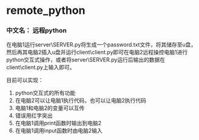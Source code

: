 # remote_python
### 中文名： 远程python

在电脑1运行server\SERVER.py将生成一个password.txt文件，将其储存至u盘，然后再其电脑2插入u盘并运行client\client.py即可在电脑2远程操控电脑1进行python交互式操作，或者将server\SERVER.py运行后输出的数据在client\client.py上输入即可。

目前可以实现：

1. python交互式的所有功能
2. 在电脑2可以让电脑1执行代码，也可以让电脑2执行代码
3. 电脑1和电脑2的变量可以互传
4. 错误用红字突出
5. 在电脑1调用print函数时输出到电脑2
6. 在电脑1调用input函数时由电脑2输入